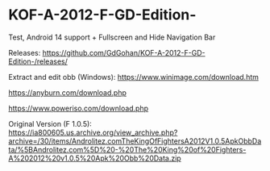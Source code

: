 # KOF-A-2012-F-GD-Edition-
Test, Android 14 support + Fullscreen and Hide Navigation Bar

Releases:
https://github.com/GdGohan/KOF-A-2012-F-GD-Edition-/releases/

Extract and edit obb (Windows):
https://www.winimage.com/download.htm

https://anyburn.com/download.php

https://www.poweriso.com/download.php

Original Version (F 1.0.5): https://ia800605.us.archive.org/view_archive.php?archive=/30/items/Androlitez.comTheKingOfFightersA2012V1.0.5ApkObbData/%5BAndrolitez.com%5D%20-%20The%20King%20of%20Fighters-A%202012%20v1.0.5%20Apk%20Obb%20Data.zip
